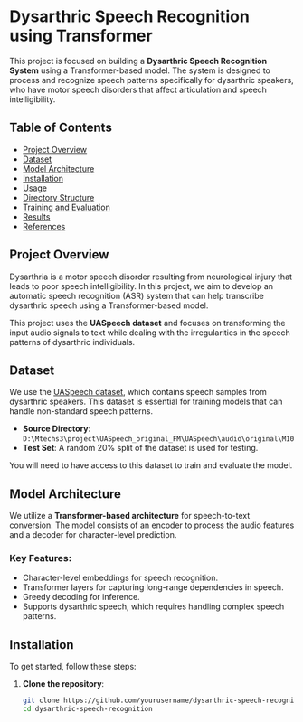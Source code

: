 # Dysarthric Speech Recognition using Transformer

This project is focused on building a **Dysarthric Speech Recognition System** using a Transformer-based model. The system is designed to process and recognize speech patterns specifically for dysarthric speakers, who have motor speech disorders that affect articulation and speech intelligibility.

## Table of Contents

- [Project Overview](#project-overview)
- [Dataset](#dataset)
- [Model Architecture](#model-architecture)
- [Installation](#installation)
- [Usage](#usage)
- [Directory Structure](#directory-structure)
- [Training and Evaluation](#training-and-evaluation)
- [Results](#results)
- [References](#references)

## Project Overview

Dysarthria is a motor speech disorder resulting from neurological injury that leads to poor speech intelligibility. In this project, we aim to develop an automatic speech recognition (ASR) system that can help transcribe dysarthric speech using a Transformer-based model.

This project uses the **UASpeech dataset** and focuses on transforming the input audio signals to text while dealing with the irregularities in the speech patterns of dysarthric individuals.

## Dataset

We use the [UASpeech dataset](https://www.isca-speech.org/archive/Interspeech_2008/papers/i08_1741.pdf), which contains speech samples from dysarthric speakers. This dataset is essential for training models that can handle non-standard speech patterns.

- **Source Directory**: `D:\Mtechs3\project\UASpeech_original_FM\UASpeech\audio\original\M10`
- **Test Set**: A random 20% split of the dataset is used for testing.

You will need to have access to this dataset to train and evaluate the model.

## Model Architecture

We utilize a **Transformer-based architecture** for speech-to-text conversion. The model consists of an encoder to process the audio features and a decoder for character-level prediction.

### Key Features:
- Character-level embeddings for speech recognition.
- Transformer layers for capturing long-range dependencies in speech.
- Greedy decoding for inference.
- Supports dysarthric speech, which requires handling complex speech patterns.

## Installation

To get started, follow these steps:

1. **Clone the repository**:
   ```bash
   git clone https://github.com/yourusername/dysarthric-speech-recognition.git
   cd dysarthric-speech-recognition

